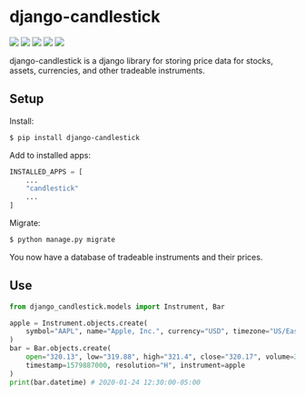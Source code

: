 # django-candlestick

![](https://github.com/samirelanduk/django-candlestick/actions/workflows/main.yml/badge.svg)
![](https://img.shields.io/github/last-commit/samirelanduk/django-candlestick/master.svg)
[![](https://img.shields.io/pypi/pyversions/django-candlestick.svg?color=3776AB&logo=python&logoColor=white)](https://www.python.org/)
[![](https://img.shields.io/pypi/djversions/django-candlestick?color=0C4B33&logo=django&logoColor=white&label=django)](https://www.djangoproject.com/)
[![](https://img.shields.io/pypi/l/django-candlestick.svg?color=blue)](https://github.com/samirelanduk/django-candlestick/blob/master/LICENSE)

django-candlestick is a django library for storing price data for stocks, assets,
currencies, and other tradeable instruments.

## Setup

Install:

```bash
$ pip install django-candlestick
```

Add to installed apps:

```python
INSTALLED_APPS = [
    ...
    "candlestick"
    ...
]
```

Migrate:

```bash
$ python manage.py migrate
```

You now have a database of tradeable instruments and their prices.

## Use

```python
from django_candlestick.models import Instrument, Bar

apple = Instrument.objects.create(
    symbol="AAPL", name="Apple, Inc.", currency="USD", timezone="US/Eastern"
)
bar = Bar.objects.create(
    open="320.13", low="319.88", high="321.4", close="320.17", volume=3115337,
    timestamp=1579887000, resolution="H", instrument=apple
)
print(bar.datetime) # 2020-01-24 12:30:00-05:00
```
